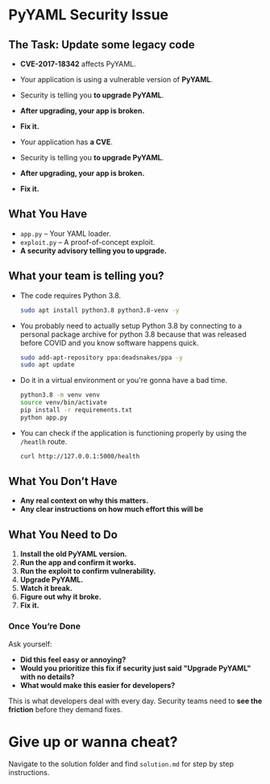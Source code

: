 # PyYAML Security Issue  

## The Task: Update some legacy code

- **CVE-2017-18342** affects PyYAML.
- Your application is using a vulnerable version of **PyYAML**.
- Security is telling you **to upgrade PyYAML**.
- **After upgrading, your app is broken.**
- **Fix it.**  

- Your application has **a CVE**.  
- Security is telling you **to upgrade PyYAML**.  
- **After upgrading, your app is broken.**  
- **Fix it.**  

## What You Have  

- `app.py` – Your YAML loader.  
- `exploit.py` – A proof-of-concept exploit.  
- **A security advisory telling you to upgrade.**  


## What your team is telling you?

- The code requires Python 3.8.

   ```bash
   sudo apt install python3.8 python3.8-venv -y
   ```
- You probably need to actually setup Python 3.8 by connecting to a personal package archive for python 3.8 because that was released before COVID and you know software happens quick.

   ```bash
   sudo add-apt-repository ppa:deadsnakes/ppa -y
   sudo apt update
   ```

- Do it in a virtual environment or you're gonna have a bad time.

    ```bash
    python3.8 -m venv venv
    source venv/bin/activate
    pip install -r requirements.txt
    python app.py
    ```

- You can check if the application is functioning properly by using the `/heatlh` route.

   ```bash
   curl http://127.0.0.1:5000/health
   ```

## What You Don’t Have  

- **Any real context on why this matters.**  
- **Any clear instructions on how much effort this will be**  

## What You Need to Do  

1. **Install the old PyYAML version.**  
2. **Run the app and confirm it works.**  
3. **Run the exploit to confirm vulnerability.**  
4. **Upgrade PyYAML.**  
5. **Watch it break.**  
6. **Figure out why it broke.**  
7. **Fix it.**  

### **Once You’re Done**  

Ask yourself:  

- **Did this feel easy or annoying?**  
- **Would you prioritize this fix if security just said "Upgrade PyYAML" with no details?**  
- **What would make this easier for developers?**  

This is what developers deal with every day. Security teams need to **see the friction** before they demand fixes.


# Give up or wanna cheat?

Navigate to the solution folder and find `solution.md` for step by step instructions. 
